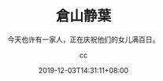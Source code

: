 ---
title:          "倉山静葉"
subtitle:       "今天也许有一家人，正在庆祝他们的女儿满百日。"
description:    ""
date:           2019-12-03T14:31:11+08:00
author:         "cc"
image:          ""
tags:           []
categories:     []
weight:         0
draft:          true
---